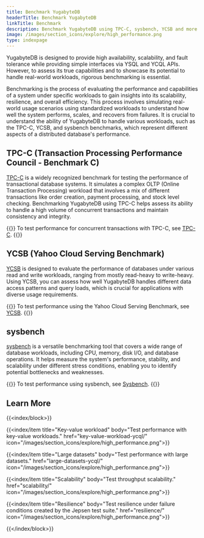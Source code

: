 ```yaml
---
title: Benchmark YugabyteDB
headerTitle: Benchmark YugabyteDB
linkTitle: Benchmark
description: Benchmark YugabyteDB using TPC-C, sysbench, YCSB and more.
image: /images/section_icons/explore/high_performance.png
type: indexpage
---
```


YugabyteDB is designed to provide high availability, scalability, and fault tolerance while providing simple interfaces via YSQL and YCQL APIs. However, to assess its true capabilities and to showcase its potential to handle real-world workloads, rigorous benchmarking is essential.

Benchmarking is the process of evaluating the performance and capabilities of a system under specific workloads to gain insights into its scalability, resilience, and overall efficiency. This process involves simulating real-world usage scenarios using standardized workloads to understand how well the system performs, scales, and recovers from failures. It is crucial to understand the ability of YugabyteDB to handle various workloads, such as the TPC-C, YCSB, and sysbench benchmarks, which represent different aspects of a distributed database's performance.

## TPC-C (Transaction Processing Performance Council - Benchmark C)

[TPC-C](http://www.tpc.org/tpcc/) is a widely recognized benchmark for testing the performance of transactional database systems. It simulates a complex OLTP (Online Transaction Processing) workload that involves a mix of different transactions like order creation, payment processing, and stock level checking. Benchmarking YugabyteDB using TPC-C helps assess its ability to handle a high volume of concurrent transactions and maintain consistency and integrity.

{{<lead link="tpcc/">}}
To test performance for concurrent transactions with TPC-C, see [TPC-C](tpcc/).
{{</lead>}}

## YCSB (Yahoo Cloud Serving Benchmark)

[YCSB](https://github.com/brianfrankcooper/YCSB/wiki) is designed to evaluate the performance of databases under various read and write workloads, ranging from mostly read-heavy to write-heavy. Using YCSB, you can assess how well YugabyteDB handles different data access patterns and query loads, which is crucial for applications with diverse usage requirements.

{{<lead link="ycsb-ysql/">}}
To test performance using the Yahoo Cloud Serving Benchmark, see [YCSB](ycsb-ysql/).
{{</lead>}}

## sysbench

[sysbench](https://github.com/akopytov/sysbench) is a versatile benchmarking tool that covers a wide range of database workloads, including CPU, memory, disk I/O, and database operations. It helps measure the system's performance, stability, and scalability under different stress conditions, enabling you to identify potential bottlenecks and weaknesses.

{{<lead link="sysbench-ysql/">}}
To test performance using sysbench, see [Sysbench](sysbench-ysql/).
{{</lead>}}

## Learn More

{{<index/block>}}

  {{<index/item
    title="Key-value workload"
    body="Test performance with key-value workloads."
    href="key-value-workload-ycql/"
    icon="/images/section_icons/explore/high_performance.png">}}

  {{<index/item
    title="Large datasets"
    body="Test performance with large datasets."
    href="large-datasets-ycql/"
    icon="/images/section_icons/explore/high_performance.png">}}

  {{<index/item
    title="Scalability"
    body="Test throughput scalability."
    href="scalability/"
    icon="/images/section_icons/explore/high_performance.png">}}

  {{<index/item
    title="Resilience"
    body="Test resilience under failure conditions created by the Jepsen test suite."
    href="resilience/"
    icon="/images/section_icons/explore/high_performance.png">}}

{{</index/block>}}
